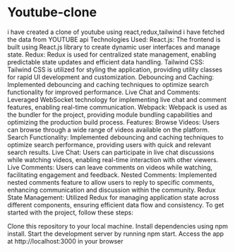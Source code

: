 # Youtube-clone
i have created a clone of youtube  using react,redux,tailwind i have fetched the data from YOUTUBE api
Technologies Used:
React.js: The frontend is built using React.js library to create dynamic user interfaces and manage state.
Redux: Redux is used for centralized state management, enabling predictable state updates and efficient data handling.
Tailwind CSS: Tailwind CSS is utilized for styling the application, providing utility classes for rapid UI development and customization.
Debouncing and Caching: Implemented debouncing and caching techniques to optimize search functionality for improved performance.
Live Chat and Comments: Leveraged WebSocket technology for implementing live chat and comment features, enabling real-time communication.
Webpack: Webpack is used as the bundler for the project, providing module bundling capabilities and optimizing the production build process.
Features:
Browse Videos: Users can browse through a wide range of videos available on the platform.
Search Functionality: Implemented debouncing and caching techniques to optimize search performance, providing users with quick and relevant search results.
Live Chat: Users can participate in live chat discussions while watching videos, enabling real-time interaction with other viewers.
Live Comments: Users can leave comments on videos while watching, facilitating engagement and feedback.
Nested Comments: Implemented nested comments feature to allow users to reply to specific comments, enhancing communication and discussion within the community.
Redux State Management: Utilized Redux for managing application state across different components, ensuring efficient data flow and consistency.
To get started with the project, follow these steps:

Clone this repository to your local machine.
Install dependencies using npm install.
Start the development server by running npm start.
Access the app at http://localhost:3000 in your browser
